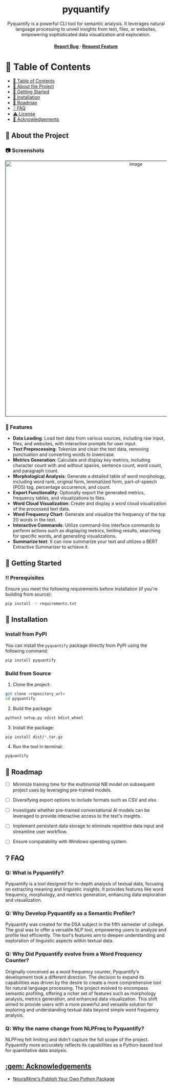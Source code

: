 <div align='center'>

<h1>pyquantify</h1>
<p>Pyquantify is a powerful CLI tool for semantic analysis. It leverages natural language processing to unveil insights from text, files, or websites, empowering sophisticated data visualization and exploration.</p>

<h4> <a href="https://github.com/vivekkdagar/pyquantify/issues"> Report Bug </a> <span> · </span> <a href="https://github.com/vivekkdagar/pyquantify/issues"> Request Feature </a> </h4>


</div>
  
# :notebook_with_decorative_cover: Table of Contents

- [:notebook_with_decorative_cover: Table of Contents](#notebook_with_decorative_cover-table-of-contents)
- [:star2: About the Project](#star2-about-the-project)
- [:toolbox: Getting Started](#toolbox-getting-started)
- [:toolbox: Installation](#toolbox-installation)
- [:compass: Roadmap](#compass-roadmap)
- [:grey_question: FAQ](#grey_question-faq)
- [:warning: License](#warning-license)
- [:gem: Acknowledgements](#ack)


## :star2: About the Project

### :camera: Screenshots
<div align="center"> <a href=""><img src="https://github.com/vivekkdagar/pyquantify/blob/main/assets/demo.png" alt='image' width='800'/></a> </div>


### :dart: Features
- **Data Loading**: Load text data from various sources, including raw input, files, and websites, with interactive prompts for user input.
- **Text Preprocessing**: Tokenize and clean the text data, removing punctuation and converting words to lowercase.
- **Metrics Generation**: Calculate and display key metrics, including character count with and without spaces, sentence count, word count, and paragraph count.
- **Morphological Analysis**: Generate a detailed table of word morphology, including word rank, original form, lemmatized form, part-of-speech (POS) tag, percentage occurrence, and count.
- **Export Functionality**: Optionally export the generated metrics, frequency tables, and visualizations to files.
- **Word Cloud Visualization**: Create and display a word cloud visualization of the processed text data.
- **Word Frequency Chart**: Generate and visualize the frequency of the top 20 words in the text.
- **Interactive Commands**: Utilize command-line interface commands to perform actions such as displaying metrics, limiting results, searching for specific words, and generating visualizations.
- **Summarize text**: It can now summarize your text and utilizes a BERT Extractive Summarizer to achieve it.


## :toolbox: Getting Started

### :bangbang: Prerequisites

Ensure you meet the following requirements before installation (if you're building from source):

```bash
pip install -r requirements.txt
```

## :toolbox: Installation

### Install from PyPI

You can install the `pyquantify` package directly from PyPI using the following command:

```bash
pip install pyquantify
```

### Build from Source

1. Clone the project:

```bash
git clone <repository_url>
cd pyquantify
```

2. Build the package:

```bash
python3 setup.py sdist bdist_wheel
```

3. Install the package:

```bash
pip install dist/*.tar.gz
```

4. Run the tool in terminal:

```bash
pyquantify
```

## :compass: Roadmap

* [ ] Minimize training time for the multinomial NB model on subsequent project uses by leveraging pre-trained models.
* [ ] Diversifying export options to include formats such as CSV and xlsx.
* [ ] Investigate whether pre-trained conversational AI models can be leveraged to provide interactive access to the text's insights.
* [ ] Implement persistent data storage to eliminate repetitive data input and streamline user workflow.
* [ ] Ensure compatability with Windows operating system.



## :grey_question: FAQ

### Q: What is Pyquantify?

Pyquantify is a tool designed for in-depth analysis of textual data, focusing on extracting meaning and linguistic insights. It provides features like word frequency, morphology, and metrics generation, enhancing data exploration and visualization.

### Q: Why Develop Pyquantify as a Semantic Profiler?

Pyquantify was created for the DSA subject in the fifth semester of college. The goal was to offer a versatile NLP tool, empowering users to analyze and profile text efficiently. The tool's features aim to deepen understanding and exploration of linguistic aspects within textual data.

### Q: Why Did Pyquantify evolve from a Word Frequency Counter?

Originally conceived as a word frequency counter, Pyquantify's development took a different direction. The decision to expand its capabilities was driven by the desire to create a more comprehensive tool for natural language processing. The project evolved to encompass semantic profiling, offering a richer set of features such as morphology analysis, metrics generation, and enhanced data visualization. This shift aimed to provide users with a more powerful and versatile solution for exploring and understanding textual data beyond simple word frequency analysis.

### Q: Why the name change from NLPFreq to Pyquantify?

NLPFreq felt limiting and didn't capture the full scope of the project. Pyquantify more accurately reflects its capabilities as a Python-based tool for quantitative data analysis.


<h2> <a id = "ack" href="ack">:gem: Acknowledgements</a></h2>

- [NeuralNine's Publish Your Own Python Package](https://www.youtube.com/watch?v=tEFkHEKypLI)
